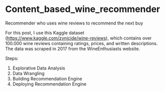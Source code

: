 # Content_based_wine_recommender
Recommender who uses wine reviews to recommend the next buy

For this post, I use this Kaggle dataset (https://www.kaggle.com/zynicide/wine-reviews), which contains over 100.000 wine reviews containing ratings, prices, and written descriptions. The data was scraped in 2017 from the WineEnthusiasts website.

Steps:
1. Explorative Data Analysis
2. Data Wrangling
3. Building Recommendation Engine
4. Deploying Recommendation Engine
